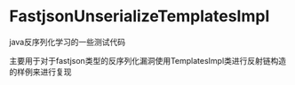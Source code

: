 # FastjsonUnserializeTemplatesImpl

java反序列化学习的一些测试代码

主要用于对于fastjson类型的反序列化漏洞使用TemplatesImpl类进行反射链构造的样例来进行复现
